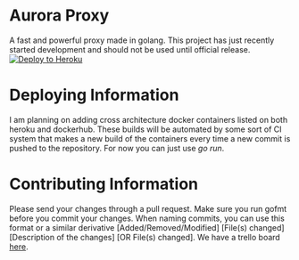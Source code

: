 # Aurora Proxy
A fast and powerful proxy made in golang. This project has just recently started development and should not be used until official release.
[![Deploy to Heroku](https://www.herokucdn.com/deploy/button.svg)](https://heroku.com/deploy?template=https://github.com/titaniumnetwork-dev/AuroraProxy)

# Deploying Information
I am planning on adding cross architecture docker containers listed on both heroku and dockerhub. These builds will be automated by some sort of CI system that makes a new build of the containers every time a new commit is pushed to the repository. For now you can just use *go run*.

# Contributing Information
Please send your changes through a pull request. Make sure you run gofmt before you commit your changes. When naming commits, you can use this format or a similar derivative [Added/Removed/Modified] [File(s) changed] [Description of the changes] [OR File(s) changed]. We have a trello board [here](https://trello.com/b/BiBtUagv).
